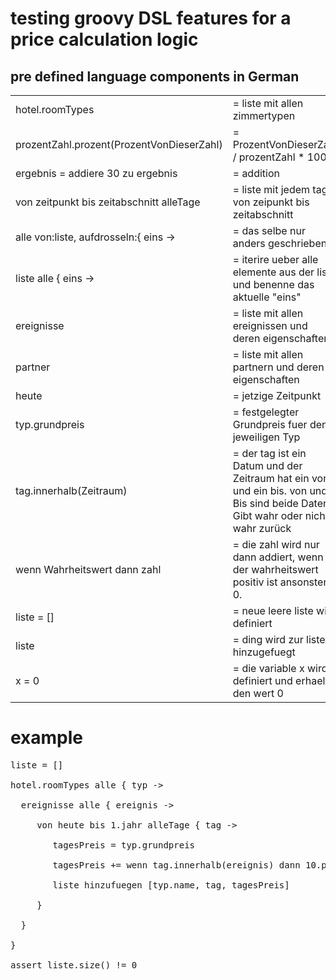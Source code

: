 

# testing groovy DSL features for a price calculation logic #

## pre defined language components in German

<table>
<tbody><tr>
<td> hotel.roomTypes</td>
<td> = liste mit allen zimmertypen</td>
</tr>
<tr>
<td> prozentZahl.prozent(ProzentVonDieserZahl)</td>
<td> = ProzentVonDieserZahl / prozentZahl * 100</td>
</tr>
<tr>
<td> ergebnis = addiere 30 zu ergebnis</td>
<td> = addition</td>
</tr>
<tr>
<td> von zeitpunkt bis zeitabschnitt alleTage</td>
<td> = liste mit jedem tag von zeipunkt bis zeitabschnitt</td>
</tr>
<tr>
<td> alle von:liste, aufdrosseln:{ eins -&gt;</td>
<td> = das selbe nur anders geschrieben</td>
</tr>
<tr>
<td> liste alle { eins -&gt;</td>
<td> = iterire ueber alle elemente aus der liste und benenne das aktuelle "eins"</td>
</tr>
<tr>
<td> ereignisse</td>
<td> = liste mit allen ereignissen und deren eigenschaften</td>
</tr>
<tr>
<td> partner</td>
<td> = liste mit allen partnern und deren eigenschaften</td>
</tr>
<tr>
<td> heute</td>
<td> = jetzige Zeitpunkt</td>
</tr>
<tr>
<td> typ.grundpreis</td>
<td> = festgelegter Grundpreis fuer den jeweiligen Typ</td>
</tr>
<tr>
<td> tag.innerhalb(Zeitraum)</td>
<td> = der tag ist ein Datum und der Zeitraum hat ein von und ein bis. von und Bis sind beide Daten. Gibt wahr oder nicht wahr zurück</td>
</tr>
<tr>
<td> wenn Wahrheitswert dann zahl</td>
<td> = die zahl wird nur dann addiert, wenn der wahrheitswert positiv ist ansonsten 0.</td>
</tr>
<tr>
<td> liste = []</td>
<td> = neue leere liste wird definiert</td>
</tr>
<tr>
<td> liste </td>
<td> = ding wird zur liste hinzugefuegt</td>
</tr>
<tr>
<td> x = 0</td>
<td> = die variable x wird definiert und erhaelt den wert 0</td>
</tr>
</tbody></table>

# example #
<pre>
liste = []

hotel.roomTypes alle { typ ->

  ereignisse alle { ereignis ->

     von heute bis 1.jahr alleTage { tag ->

        tagesPreis = typ.grundpreis

        tagesPreis += wenn tag.innerhalb(ereignis) dann 10.prozent(tagesPreis)

        liste hinzufuegen [typ.name, tag, tagesPreis]

     }

  }

}

assert liste.size() != 0
</pre>

